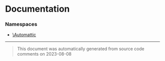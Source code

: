 # Documentation

### Namespaces

* [\Automattic](./namespaces/automattic.md)


--------
> This document was automatically generated from source code comments on 2023-08-08
